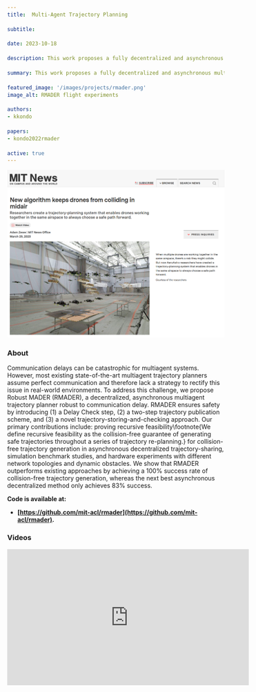 ```yaml
---
title:  Multi-Agent Trajectory Planning

subtitle:

date: 2023-10-18

description: This work proposes a fully decentralized and asynchronous multiagent trajectory planner that is robust to communication delays for UAVs.

summary: This work proposes a fully decentralized and asynchronous multiagent trajectory planner that is robust to communication delays for UAVs.

featured_image: '/images/projects/rmader.png'
image_alt: RMADER flight experiments

authors:
- kkondo

papers:
- kondo2022rmader

active: true
---
```

<img src="/images/projects/rmader-mit-news.png" width="850"/>

### About

Communication delays can be catastrophic for multiagent systems. However, most existing state-of-the-art multiagent trajectory planners assume perfect communication and therefore lack a strategy to rectify this issue in real-world environments.
To address this challenge, we propose Robust MADER (RMADER), a decentralized, asynchronous multiagent trajectory planner robust to communication delay. 
RMADER ensures safety by introducing (1) a Delay Check step, (2) a two-step trajectory publication scheme, and (3) a novel trajectory-storing-and-checking approach.
Our primary contributions include: proving recursive feasibility\footnote{We define recursive feasibility as the collision-free guarantee of generating safe trajectories throughout a series of trajectory re-planning.} for collision-free trajectory generation in asynchronous decentralized trajectory-sharing, simulation benchmark studies, and hardware experiments with different network topologies and dynamic obstacles.
We show that RMADER outperforms existing approaches by achieving a 100\% success rate of collision-free trajectory generation, whereas the next best asynchronous decentralized method only achieves 83\% success.

**Code is available at:**
* **[https://github.com/mit-acl/rmader](https://github.com/mit-acl/rmader).**

### Videos
<iframe width="560" height="315" src="https://www.youtube.com/watch?v=i1d8di2Nrbs" frameborder="0" allow="accelerometer; autoplay; encrypted-media; gyroscope; picture-in-picture" allowfullscreen></iframe>
